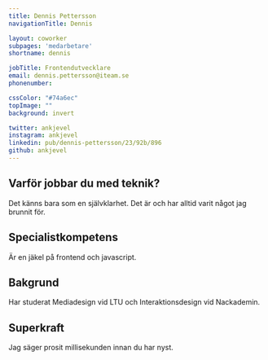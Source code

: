 ```yaml
---
title: Dennis Pettersson
navigationTitle: Dennis

layout: coworker
subpages: 'medarbetare'
shortname: dennis

jobTitle: Frontendutvecklare
email: dennis.pettersson@iteam.se
phonenumber:

cssColor: "#74a6ec"
topImage: ""
background: invert

twitter: ankjevel
instagram: ankjevel
linkedin: pub/dennis-pettersson/23/92b/896
github: ankjevel
---
```


## Varför jobbar du med teknik?
Det känns bara som en självklarhet. Det är och har alltid varit något jag brunnit för.

## Specialistkompetens
Är en jäkel på frontend och javascript.

## Bakgrund
Har studerat Mediadesign vid LTU och Interaktionsdesign vid Nackademin.

## Superkraft
Jag säger prosit millisekunden innan du har nyst.